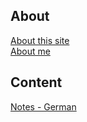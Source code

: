 ## About 
[About this site](docs/aboutrajrappa.md)  
[About me](docs/aboutme.md)  

## Content
[Notes - German](docs/notes-german.md)
